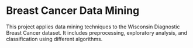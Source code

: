 # Breast Cancer Data Mining

This project applies data mining techniques to the Wisconsin Diagnostic Breast Cancer dataset. It includes preprocessing, exploratory analysis, and classification using different algorithms.
